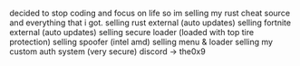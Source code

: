 decided to stop coding and focus on life so im selling my rust cheat source and everything that i got.
selling rust external (auto updates)
selling fortnite external (auto updates)
selling secure loader (loaded with top tire protection)
selling spoofer (intel amd)
selling menu & loader
selling my custom auth system (very secure)
discord -> the0x9
